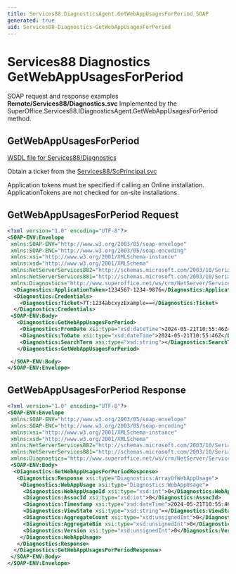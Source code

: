 ```yaml
---
title: Services88.DiagnosticsAgent.GetWebAppUsagesForPeriod SOAP
generated: true
uid: Services88-Diagnostics-GetWebAppUsagesForPeriod
---
```


# Services88 Diagnostics GetWebAppUsagesForPeriod

SOAP request and response examples **Remote/Services88/Diagnostics.svc**
Implemented by the <see cref="M:SuperOffice.Services88.IDiagnosticsAgent.GetWebAppUsagesForPeriod">SuperOffice.Services88.IDiagnosticsAgent.GetWebAppUsagesForPeriod</see> method.

## GetWebAppUsagesForPeriod





[WSDL file for Services88/Diagnostics](../Services88-Diagnostics.md)

Obtain a ticket from the [Services88/SoPrincipal.svc](../SoPrincipal/index.md)

Application tokens must be specified if calling an Online installation. ApplicationTokens are not checked for on-site installations.

## GetWebAppUsagesForPeriod Request

```xml
<?xml version="1.0" encoding="UTF-8"?>
<SOAP-ENV:Envelope
 xmlns:SOAP-ENV="http://www.w3.org/2003/05/soap-envelope"
 xmlns:SOAP-ENC="http://www.w3.org/2003/05/soap-encoding"
 xmlns:xsi="http://www.w3.org/2001/XMLSchema-instance"
 xmlns:xsd="http://www.w3.org/2001/XMLSchema"
 xmlns:NetServerServices882="http://schemas.microsoft.com/2003/10/Serialization/Arrays"
 xmlns:NetServerServices881="http://schemas.microsoft.com/2003/10/Serialization/"
 xmlns:Diagnostics="http://www.superoffice.net/ws/crm/NetServer/Services88">
  <Diagnostics:ApplicationToken>1234567-1234-9876</Diagnostics:ApplicationToken>
  <Diagnostics:Credentials>
    <Diagnostics:Ticket>7T:1234abcxyzExample==</Diagnostics:Ticket>
  </Diagnostics:Credentials>
 <SOAP-ENV:Body>
   <Diagnostics:GetWebAppUsagesForPeriod>
    <Diagnostics:FromDate xsi:type="xsd:dateTime">2024-05-21T10:55:46Z</Diagnostics:FromDate>
    <Diagnostics:ToDate xsi:type="xsd:dateTime">2024-05-21T10:55:46Z</Diagnostics:ToDate>
    <Diagnostics:SearchTerm xsi:type="xsd:string"></Diagnostics:SearchTerm>
   </Diagnostics:GetWebAppUsagesForPeriod>

 </SOAP-ENV:Body>
</SOAP-ENV:Envelope>

```


## GetWebAppUsagesForPeriod Response

```xml
<?xml version="1.0" encoding="UTF-8"?>
<SOAP-ENV:Envelope
 xmlns:SOAP-ENV="http://www.w3.org/2003/05/soap-envelope"
 xmlns:SOAP-ENC="http://www.w3.org/2003/05/soap-encoding"
 xmlns:xsi="http://www.w3.org/2001/XMLSchema-instance"
 xmlns:xsd="http://www.w3.org/2001/XMLSchema"
 xmlns:NetServerServices882="http://schemas.microsoft.com/2003/10/Serialization/Arrays"
 xmlns:NetServerServices881="http://schemas.microsoft.com/2003/10/Serialization/"
 xmlns:Diagnostics="http://www.superoffice.net/ws/crm/NetServer/Services88">
 <SOAP-ENV:Body>
  <Diagnostics:GetWebAppUsagesForPeriodResponse>
   <Diagnostics:Response xsi:type="Diagnostics:ArrayOfWebAppUsage">
    <Diagnostics:WebAppUsage xsi:type="Diagnostics:WebAppUsage">
     <Diagnostics:WebAppUsageId xsi:type="xsd:int">0</Diagnostics:WebAppUsageId>
     <Diagnostics:AssocId xsi:type="xsd:int">0</Diagnostics:AssocId>
     <Diagnostics:Timestamp xsi:type="xsd:dateTime">2024-05-21T10:55:46Z</Diagnostics:Timestamp>
     <Diagnostics:ViewState xsi:type="xsd:string"></Diagnostics:ViewState>
     <Diagnostics:AggregateCount xsi:type="xsd:unsignedInt">0</Diagnostics:AggregateCount>
     <Diagnostics:AggregateBin xsi:type="xsd:unsignedInt">0</Diagnostics:AggregateBin>
     <Diagnostics:Version xsi:type="xsd:unsignedInt">0</Diagnostics:Version>
    </Diagnostics:WebAppUsage>
   </Diagnostics:Response>
  </Diagnostics:GetWebAppUsagesForPeriodResponse>
 </SOAP-ENV:Body>
</SOAP-ENV:Envelope>

```

